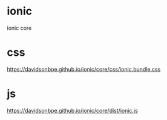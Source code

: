 # ionic
ionic core

# css
https://davidsonbpe.github.io/ionic/core/css/ionic.bundle.css
# js
https://davidsonbpe.github.io/ionic/core/dist/ionic.js
